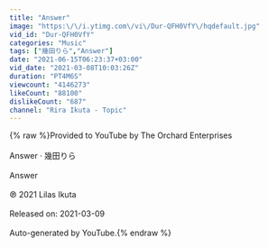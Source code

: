 ```yaml
---
title: "Answer"
image: "https:\/\/i.ytimg.com\/vi\/Dur-QFH0VfY\/hqdefault.jpg"
vid_id: "Dur-QFH0VfY"
categories: "Music"
tags: ["幾田りら","Answer"]
date: "2021-06-15T06:23:37+03:00"
vid_date: "2021-03-08T10:03:26Z"
duration: "PT4M6S"
viewcount: "4146273"
likeCount: "88100"
dislikeCount: "687"
channel: "Rira Ikuta - Topic"
---
```

{% raw %}Provided to YouTube by The Orchard Enterprises<br /><br />Answer · 幾田りら<br /><br />Answer<br /><br />℗ 2021 Lilas Ikuta<br /><br />Released on: 2021-03-09<br /><br />Auto-generated by YouTube.{% endraw %}
